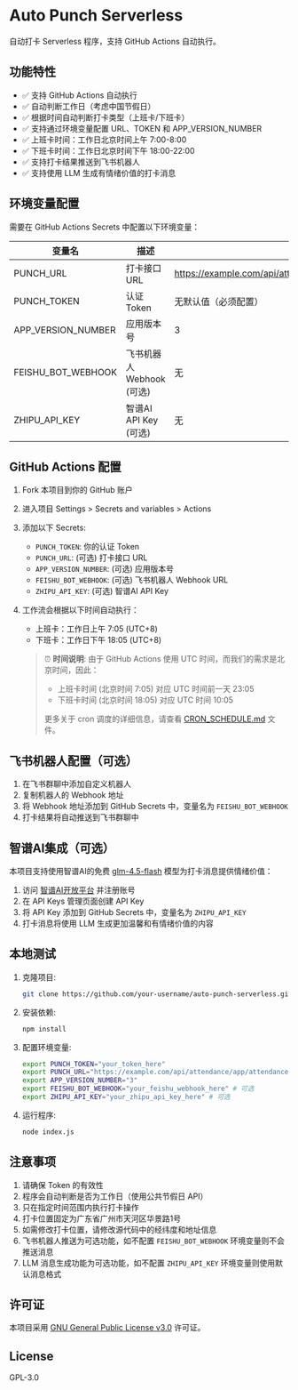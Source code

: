 # Auto Punch Serverless

自动打卡 Serverless 程序，支持 GitHub Actions 自动执行。

## 功能特性

- ✅ 支持 GitHub Actions 自动执行
- ✅ 自动判断工作日（考虑中国节假日）
- ✅ 根据时间自动判断打卡类型（上班卡/下班卡）
- ✅ 支持通过环境变量配置 URL、TOKEN 和 APP_VERSION_NUMBER
- ✅ 上班卡时间：工作日北京时间上午 7:00-8:00
- ✅ 下班卡时间：工作日北京时间下午 18:00-22:00
- ✅ 支持打卡结果推送到飞书机器人
- ✅ 支持使用 LLM 生成有情绪价值的打卡消息

## 环境变量配置

需要在 GitHub Actions Secrets 中配置以下环境变量：

| 变量名 | 描述 | 默认值 |
|--------|------|--------|
| PUNCH_URL | 打卡接口URL | https://example.com/api/attendance/app/attendance/punchCard |
| PUNCH_TOKEN | 认证Token | 无默认值（必须配置） |
| APP_VERSION_NUMBER | 应用版本号 | 3 |
| FEISHU_BOT_WEBHOOK | 飞书机器人Webhook (可选) | 无 |
| ZHIPU_API_KEY | 智谱AI API Key (可选) | 无 |

## GitHub Actions 配置

1. Fork 本项目到你的 GitHub 账户
2. 进入项目 Settings > Secrets and variables > Actions
3. 添加以下 Secrets:
   - `PUNCH_TOKEN`: 你的认证 Token
   - `PUNCH_URL`: (可选) 打卡接口 URL
   - `APP_VERSION_NUMBER`: (可选) 应用版本号
   - `FEISHU_BOT_WEBHOOK`: (可选) 飞书机器人 Webhook URL
   - `ZHIPU_API_KEY`: (可选) 智谱AI API Key
4. 工作流会根据以下时间自动执行：
   - 上班卡：工作日上午 7:05 (UTC+8)
   - 下班卡：工作日下午 18:05 (UTC+8)
   
   > ⏰ **时间说明**: 由于 GitHub Actions 使用 UTC 时间，而我们的需求是北京时间，因此：
   > - 上班卡时间 (北京时间 7:05) 对应 UTC 时间前一天 23:05
   > - 下班卡时间 (北京时间 18:05) 对应 UTC 时间 10:05
   > 
   > 更多关于 cron 调度的详细信息，请查看 [CRON_SCHEDULE.md](CRON_SCHEDULE.md) 文件。

## 飞书机器人配置（可选）

1. 在飞书群聊中添加自定义机器人
2. 复制机器人的 Webhook 地址
3. 将 Webhook 地址添加到 GitHub Secrets 中，变量名为 `FEISHU_BOT_WEBHOOK`
4. 打卡结果将自动推送到飞书群聊中

## 智谱AI集成（可选）

本项目支持使用智谱AI的免费 [glm-4.5-flash](https://docs.bigmodel.cn/cn/guide/models/free/glm-4.5-flash) 模型为打卡消息提供情绪价值：

1. 访问 [智谱AI开放平台](https://bigmodel.cn/) 并注册账号
2. 在 API Keys 管理页面创建 API Key
3. 将 API Key 添加到 GitHub Secrets 中，变量名为 `ZHIPU_API_KEY`
4. 打卡消息将使用 LLM 生成更加温馨和有情绪价值的内容

## 本地测试

1. 克隆项目:
   ```bash
   git clone https://github.com/your-username/auto-punch-serverless.git
   ```

2. 安装依赖:
   ```bash
   npm install
   ```

3. 配置环境变量:
   ```bash
   export PUNCH_TOKEN="your_token_here"
   export PUNCH_URL="https://example.com/api/attendance/app/attendance/punchCard"
   export APP_VERSION_NUMBER="3"
   export FEISHU_BOT_WEBHOOK="your_feishu_webhook_here" # 可选
   export ZHIPU_API_KEY="your_zhipu_api_key_here" # 可选
   ```

4. 运行程序:
   ```bash
   node index.js
   ```

## 注意事项

1. 请确保 Token 的有效性
2. 程序会自动判断是否为工作日（使用公共节假日 API）
3. 只在指定时间范围内执行打卡操作
4. 打卡位置固定为广东省广州市天河区华景路1号
5. 如需修改打卡位置，请修改源代码中的经纬度和地址信息
6. 飞书机器人推送为可选功能，如不配置 `FEISHU_BOT_WEBHOOK` 环境变量则不会推送消息
7. LLM 消息生成功能为可选功能，如不配置 `ZHIPU_API_KEY` 环境变量则使用默认消息格式

## 许可证

本项目采用 [GNU General Public License v3.0](LICENSE) 许可证。

## License

GPL-3.0